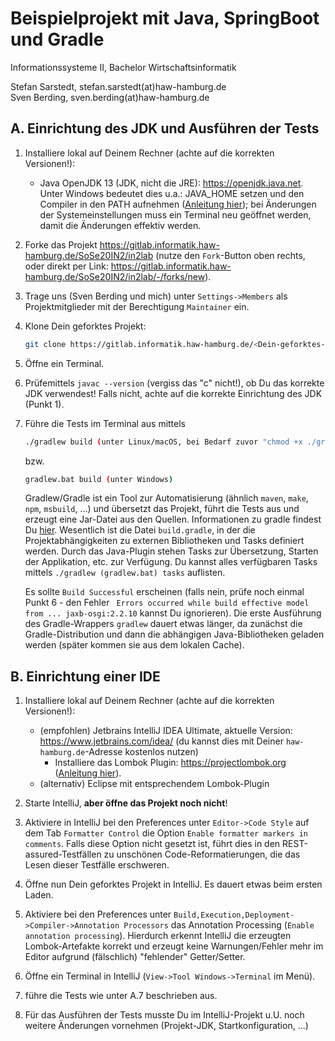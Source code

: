 # Beispielprojekt mit Java, SpringBoot und Gradle

Informationssysteme II, Bachelor Wirtschaftsinformatik

Stefan Sarstedt, stefan.sarstedt(at)haw-hamburg.de  
Sven Berding, sven.berding(at)haw-hamburg.de

## A. Einrichtung des JDK und Ausführen der Tests

1. Installiere lokal auf Deinem Rechner (achte auf die korrekten Versionen!):
    - Java OpenJDK 13 (JDK, nicht die JRE): https://openjdk.java.net. Unter Windows bedeutet dies u.a.: JAVA_HOME setzen und den Compiler in den PATH aufnehmen ([Anleitung hier](https://tecadmin.net/set-java-home-on-windows/)); bei Änderungen der Systemeinstellungen muss ein Terminal neu geöffnet werden, damit die Änderungen effektiv werden.
    
2. Forke das Projekt https://gitlab.informatik.haw-hamburg.de/SoSe20IN2/in2lab (nutze den `Fork`-Button oben rechts, oder direkt per Link: https://gitlab.informatik.haw-hamburg.de/SoSe20IN2/in2lab/-/forks/new).

3. Trage uns (Sven Berding und mich) unter `Settings->Members` als Projektmitglieder mit der Berechtigung `Maintainer` ein.

4. Klone Dein geforktes Projekt: 
    ```bash
    git clone https://gitlab.informatik.haw-hamburg.de/<Dein-geforktes-Projekt>
    ```

5. Öffne ein Terminal.

6. Prüfemittels `javac --version` (vergiss das "c" nicht!), ob Du das korrekte JDK verwendest! Falls nicht, achte auf die korrekte Einrichtung des JDK (Punkt 1).

7. Führe die Tests im Terminal aus mittels 
     ```bash
     ./gradlew build (unter Linux/macOS, bei Bedarf zuvor "chmod +x ./gradlew" ausführen)
     ```
     bzw. 
     ```bash
     gradlew.bat build (unter Windows)
     ```
     Gradlew/Gradle ist ein Tool zur Automatisierung (ähnlich `maven`, `make`, `npm`, `msbuild`, ...) und übersetzt das Projekt, führt die Tests aus und erzeugt eine Jar-Datei aus den Quellen. Informationen zu gradle findest Du [hier](https://gradle.org). Wesentlich ist die Datei `build.gradle`, in der die Projektabhängigkeiten zu externen Bibliotheken und Tasks definiert werden. Durch das Java-Plugin stehen Tasks zur Übersetzung, Starten der Applikation, etc. zur Verfügung. Du kannst alles verfügbaren Tasks mittels `./gradlew (gradlew.bat) tasks` auflisten.

     Es sollte `Build Successful` erscheinen (falls nein, prüfe noch einmal Punkt 6 - den Fehler ` Errors occurred while build effective model from ... jaxb-osgi:2.2.10`  kannst Du ignorieren). Die erste Ausführung des Gradle-Wrappers `gradlew` dauert etwas länger, da zunächst die Gradle-Distribution und dann die abhängigen Java-Bibliotheken geladen werden (später kommen sie aus dem lokalen Cache). 

## B. Einrichtung einer IDE

1. Installiere lokal auf Deinem Rechner (achte auf die korrekten Versionen!):
    - (empfohlen) Jetbrains IntelliJ IDEA Ultimate, aktuelle Version: https://www.jetbrains.com/idea/ (du kannst dies mit Deiner `haw-hamburg.de`-Adresse kostenlos nutzen)
        - Installiere das Lombok Plugin: https://projectlombok.org ([Anleitung hier](https://projectlombok.org/setup/intellij)).
    - (alternativ) Eclipse mit entsprechendem Lombok-Plugin
    
2. Starte IntelliJ, **aber öffne das Projekt noch nicht**!

3. Aktiviere in IntelliJ bei den Preferences unter `Editor->Code Style` auf dem Tab `Formatter Control` die Option `Enable formatter markers in comments`. Falls diese Option nicht gesetzt ist, führt dies in den REST-assured-Testfällen zu unschönen Code-Reformatierungen, die das Lesen dieser Testfälle erschweren.

4. Öffne nun Dein geforktes Projekt in IntelliJ. Es dauert etwas beim ersten Laden.

5. Aktiviere bei den Preferences unter `Build,Execution,Deployment->Compiler->Annotation Processors` das Annotation Processing (`Enable annotation processing`). Hierdurch erkennt IntelliJ die erzeugten Lombok-Artefakte korrekt und erzeugt keine Warnungen/Fehler mehr im Editor aufgrund (fälschlich) "fehlender" Getter/Setter.

6. Öffne ein Terminal in IntelliJ (`View->Tool Windows->Terminal` im Menü).

7. führe die Tests wie unter A.7 beschrieben aus.

8. Für das Ausführen der Tests musste Du im IntelliJ-Projekt u.U. noch weitere Änderungen vornehmen (Projekt-JDK, Startkonfiguration, ...)